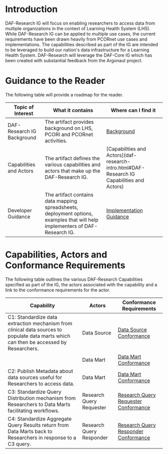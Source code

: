 # Introduction

DAF-Research IG will focus on enabling researchers to access data from multiple organizations in the context of Learning Health System (LHS). While DAF-Research IG can be applied to multiple use cases, the current requirements have been drawn heavily from PCORnet use cases and implementations. The capabilities described as part of the IG are intended to be leveraged to build our nation's data infrastructure for a Learning Health System. DAF-Research will leverage the DAF-Core IG which has been created with substantial feedback from the Argonaut project. 

# Guidance to the Reader
The following table will provide a roadmap for the reader.

|Topic of Interest|What it contains|Where can I find it|
|--------------------|--------------------------|---------------------|
|DAF-Research IG Background|The artifact provides background on LHS, PCORI and PCORnet activities.|[Background](daf-research-intro.html#Background)|
|Capabilities and Actors|The artifact defines the various capabilities and actors that make up the DAF-Research IG.|[Capabilities and Actors](daf-research-intro.html#DAF-Research IG Capabilities and Actors)|
|Developer Guidance|The artifact contains data mapping spreadsheets, deployment options, examples that will help implementers of DAF-Research IG.|[Implementation Guidance](daf-research-developer.html)|

# Capabilities, Actors and Conformance Requirements
The following table outlines the various DAF-Research Capabilities specified as part of the IG, the actors associated with the capability and a link to the conformance requirements for the actor.

|Capability|Actors|Conformance Requirements|
|------------------|----------------|---------------------|
|C1: Standardize data extraction mechanism from clinical data sources to populate data marts which can then be accessed by Researchers.|Data Source|[Data Source Conformance](capabilitystatement-daf-datasource.html)|
||Data Mart|[Data Mart Conformance](capabilitystatement-daf-datamart.html)|
|C2: Publish Metadata about data sources useful for Researchers to access data.|Data Mart|[Data Mart Conformance](capabilitystatement-daf-datamart.html)|
|C3: Standardize Query Distribution mechanism from Researchers to Data Marts facilitating workflows.|Research Query Requester|[Research Query Requester Conformance](capabilitystatement-daf-research-queryrequester.html)|
|C4: Standardize Aggregate Query Results return from Data Marts back to Researchers in response to a C3 query.|Research Query Responder|[Research Query Responder Conformance](capabilitystatement-daf-research-queryresponder.html)|